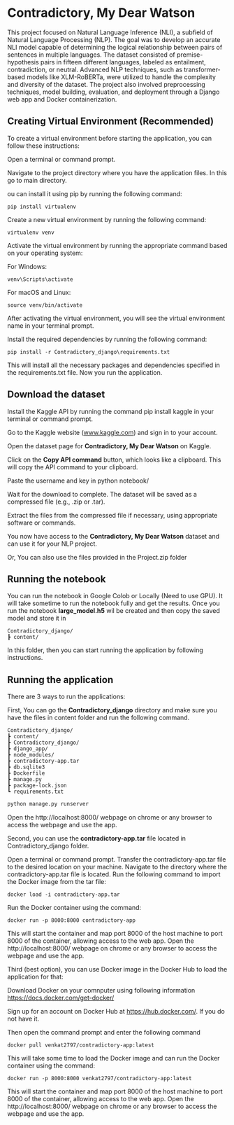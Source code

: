 # Contradictory, My Dear Watson

This project focused on Natural Language Inference (NLI), a subfield of Natural Language Processing (NLP). The goal was to develop an accurate NLI model capable of determining the logical relationship between pairs of sentences in multiple languages. The dataset consisted of premise-hypothesis pairs in fifteen different languages, labeled as entailment, contradiction, or neutral. Advanced NLP techniques, such as transformer-based models like XLM-RoBERTa, were utilized to handle the complexity and diversity of the dataset. The project also involved preprocessing techniques, model building, evaluation, and deployment through a Django web app and Docker containerization.

## Creating Virtual Environment (Recommended)

To create a virtual environment before starting the application, you can follow these instructions:

Open a terminal or command prompt.

Navigate to the project directory where you have the application files. In this go to main directory.

ou can install it using pip by running the following command: 
```
pip install virtualenv
````
Create a new virtual environment by running the following command:
```
virtualenv venv
```
Activate the virtual environment by running the appropriate command based on your operating system:

For Windows:
```
venv\Scripts\activate
```
For macOS and Linux:
```
source venv/bin/activate
```
After activating the virtual environment, you will see the virtual environment name in your terminal prompt.

Install the required dependencies by running the following command:
```
pip install -r Contradictory_django\requirements.txt
```
This will install all the necessary packages and dependencies specified in the requirements.txt file. Now you run the application.

## Download the dataset

Install the Kaggle API by running the command pip install kaggle in your terminal or command prompt.

Go to the Kaggle website (www.kaggle.com) and sign in to your account.

Open the dataset page for **Contradictory, My Dear Watson** on Kaggle.

Click on the **Copy API command** button, which looks like a clipboard. This will copy the API command to your clipboard.

Paste the username and key in python notebook/

Wait for the download to complete. The dataset will be saved as a compressed file (e.g., .zip or .tar).

Extract the files from the compressed file if necessary, using appropriate software or commands.

You now have access to the **Contradictory, My Dear Watson** dataset and can use it for your NLP project.

Or, You can also use the files provided in the Project.zip folder

## Running the notebook

You can run the notebook in Google Colob or Locally (Need to use GPU). It will take sometime to run the notebook fully and get the results. Once you run the notebook **large_model.h5** wil be created and then copy the saved model and store it in 
```
Contradictory_django/
┣ content/
``` 
In this folder, then you can start running the application by following instructions.

## Running the application 

There are 3 ways to run the applications:

First, You can go the **Contradictory_django** directory and make sure you have the files in content folder and run the following command.

```
Contradictory_django/
┣ content/
┣ Contradictory_django/
┣ django_app/
┣ node_modules/
┣ contradictory-app.tar
┣ db.sqlite3
┣ Dockerfile
┣ manage.py
┣ package-lock.json
┗ requirements.txt
```

```python
python manage.py runserver
```

Open the http://localhost:8000/ webpage on chrome or any browser to access the webpage and use the app.

Second, you can use the **contradictory-app.tar** file located in Contradictory_django folder.

Open a terminal or command prompt. Transfer the contradictory-app.tar file to the desired location on your machine. Navigate to the directory where the contradictory-app.tar file is located. Run the following command to import the Docker image from the tar file:

```
docker load -i contradictory-app.tar
```
Run the Docker container using the command:
```
docker run -p 8000:8000 contradictory-app
```
This will start the container and map port 8000 of the host machine to port 8000 of the container, allowing access to the web app. Open the http://localhost:8000/ webpage on chrome or any browser to access the webpage and use the app.

Third (best option), you can use Docker image in the Docker Hub to load the application for that: 

Download Docker on your comnputer using following information https://docs.docker.com/get-docker/

Sign up for an account on Docker Hub at https://hub.docker.com/. If you do not have it. 

Then open the command prompt and enter the following command
```
docker pull venkat2797/contradictory-app:latest
```

This will take some time to load the Docker image and can run the Docker container using the command:

```
docker run -p 8000:8000 venkat2797/contradictory-app:latest
```
This will start the container and map port 8000 of the host machine to port 8000 of the container, allowing access to the web app. Open the http://localhost:8000/ webpage on chrome or any browser to access the webpage and use the app.